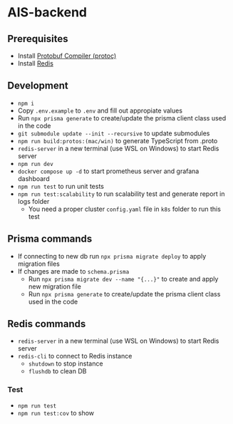 # AIS-backend

## Prerequisites

- Install [Protobuf Compiler (protoc)](https://medium.com/@LogeshSakthivel/installing-protobuf-compiler-protoc-536e7770e13b)
- Install [Redis](https://redis.io/docs/latest/operate/oss_and_stack/install/install-redis/)

## Development

- `npm i`
- Copy `.env.example` to `.env` and fill out appropiate values
- Run `npx prisma generate` to create/update the prisma client class used in the code
- `git submodule update --init --recursive` to update submodules
- `npm run build:protos:(mac/win)` to generate TypeScript from .proto
- `redis-server` in a new terminal (use WSL on Windows) to start Redis server
- `npm run dev`
- `docker compose up -d` to start prometheus server and grafana dashboard
- `npm run test` to run unit tests
- `npm run test:scalability` to run scalability test and generate report in logs folder
  - You need a proper cluster `config.yaml` file in `k8s` folder to run this test

## Prisma commands

- If connecting to new db run `npx prisma migrate deploy` to apply migration files
- If changes are made to `schema.prisma`
  - Run `npx prisma migrate dev --name "{...}"` to create and apply new migration file
  - Run `npx prisma generate` to create/update the prisma client class used in the code

## Redis commands

- `redis-server` in a new terminal (use WSL on Windows) to start Redis server
- `redis-cli` to connect to Redis instance
  - `shutdown` to stop instance
  - `flushdb` to clean DB

### Test

- `npm run test`
- `npm run test:cov` to show
